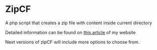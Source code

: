 # ZipCF
A php script that creates a zip file with content inside current directory

Detailed information can be found on <a href="http://go.abdulawal.com/1">this article</a> of my website

Next versions of zipCF will include more options to choose from.
